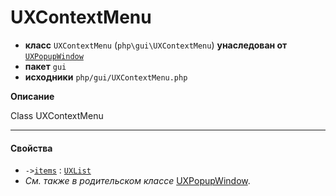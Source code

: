# UXContextMenu

- **класс** `UXContextMenu` (`php\gui\UXContextMenu`) **унаследован от** [`UXPopupWindow`](https://github.com/VenityStudio/android/tree/master/jphp-android-ext/api-docs/classes/php/gui/UXPopupWindow.ru.md)
- **пакет** `gui`
- **исходники** `php/gui/UXContextMenu.php`

**Описание**

Class UXContextMenu

---

#### Свойства

- `->`[`items`](#prop-items) : [`UXList`](https://github.com/VenityStudio/android/tree/master/jphp-android-ext/api-docs/classes/php/gui/UXList.ru.md)
- *См. также в родительском классе* [UXPopupWindow](https://github.com/VenityStudio/android/tree/master/jphp-android-ext/api-docs/classes/php/gui/UXPopupWindow.ru.md).